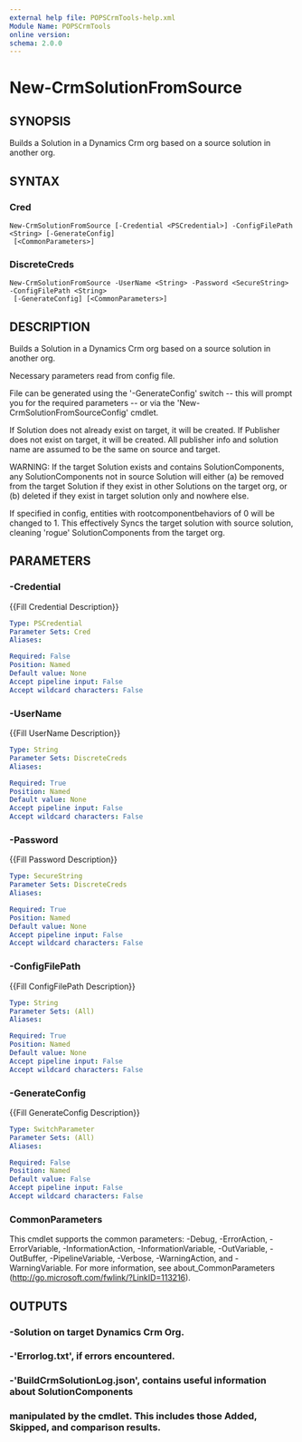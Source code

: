 ```yaml
---
external help file: POPSCrmTools-help.xml
Module Name: POPSCrmTools
online version:
schema: 2.0.0
---
```


# New-CrmSolutionFromSource

## SYNOPSIS
Builds a Solution in a Dynamics Crm org based on a source solution
in another org.

## SYNTAX

### Cred
```
New-CrmSolutionFromSource [-Credential <PSCredential>] -ConfigFilePath <String> [-GenerateConfig]
 [<CommonParameters>]
```

### DiscreteCreds
```
New-CrmSolutionFromSource -UserName <String> -Password <SecureString> -ConfigFilePath <String>
 [-GenerateConfig] [<CommonParameters>]
```

## DESCRIPTION
Builds a Solution in a Dynamics Crm org based on a source solution in another org.

Necessary parameters read from config file.

File can be generated using the '-GenerateConfig' switch -- this will prompt you for 
the required parameters -- or via the 'New-CrmSolutionFromSourceConfig' cmdlet.

If Solution does not already exist on target, it will be created. If Publisher does not 
exist on target, it will be created. All publisher info and solution name are assumed to 
be the same on source and target.

WARNING: If the target Solution exists and contains SolutionComponents, any
SolutionComponents not in source Solution will either (a) be removed from
the target Solution if they exist in other Solutions on the target org, or
(b) deleted if they exist in target solution only and nowhere else.

If specified in config, entities with rootcomponentbehaviors of 0 will be
changed to 1. This effectively Syncs the target solution with source solution, cleaning
'rogue' SolutionComponents from the target org.

## PARAMETERS

### -Credential
{{Fill Credential Description}}

```yaml
Type: PSCredential
Parameter Sets: Cred
Aliases:

Required: False
Position: Named
Default value: None
Accept pipeline input: False
Accept wildcard characters: False
```

### -UserName
{{Fill UserName Description}}

```yaml
Type: String
Parameter Sets: DiscreteCreds
Aliases:

Required: True
Position: Named
Default value: None
Accept pipeline input: False
Accept wildcard characters: False
```

### -Password
{{Fill Password Description}}

```yaml
Type: SecureString
Parameter Sets: DiscreteCreds
Aliases:

Required: True
Position: Named
Default value: None
Accept pipeline input: False
Accept wildcard characters: False
```

### -ConfigFilePath
{{Fill ConfigFilePath Description}}

```yaml
Type: String
Parameter Sets: (All)
Aliases:

Required: True
Position: Named
Default value: None
Accept pipeline input: False
Accept wildcard characters: False
```

### -GenerateConfig
{{Fill GenerateConfig Description}}

```yaml
Type: SwitchParameter
Parameter Sets: (All)
Aliases:

Required: False
Position: Named
Default value: False
Accept pipeline input: False
Accept wildcard characters: False
```

### CommonParameters
This cmdlet supports the common parameters: -Debug, -ErrorAction, -ErrorVariable, -InformationAction, -InformationVariable, -OutVariable, -OutBuffer, -PipelineVariable, -Verbose, -WarningAction, and -WarningVariable.
For more information, see about_CommonParameters (http://go.microsoft.com/fwlink/?LinkID=113216).

## OUTPUTS

### -Solution on target Dynamics Crm Org.
### -'Errorlog.txt', if errors encountered.
### -'BuildCrmSolutionLog.json', contains useful information about SolutionComponents
###  manipulated by the cmdlet. This includes those Added, Skipped, and comparison results.
